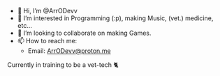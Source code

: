 - 👋 Hi, I’m @ArrODevv
- 👀 I’m interested in Programming (:p), making Music, (vet.) medicine, etc... <!-- - 🌱 I’m currently learning Rust -->
- 💞️ I’m looking to collaborate on making Games.
- 📫 How to reach me:
  - Email: [ArrODevv@proton.me](mailto:ArrODevv@proton.me)

Currently in training to be a vet-tech 🐈

<!---
ArrODevv/ArrODevv is a ✨ special ✨ repository because its `README.md` (this file) appears on your GitHub profile.
You can click the Preview link to take a look at your changes.
--->
